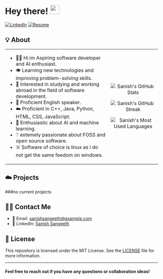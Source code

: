 # Hey there!  <img src="https://media.giphy.com/media/hvRJCLFzcasrR4ia7z/giphy.gif" width="30px">



[![LinkedIn](https://img.shields.io/badge/LinkedIn-000000?style=flat-square&logo=linkedin&logoColor=white&link=https://www.linkedin.com/in/your-profile)](https://www.linkedin.com/in/your-profile)
[![Resume](https://img.shields.io/badge/Resume-000000?style=flat-square&logo=resume&logoColor=white&link=https://your-resume-link)](https://your-resume-link)

## 💡 About

<table>
<tr>
<td>
  
- 🐻‍❄️ Hi im Aspiring software developer and AI enthusiast.
- 👁️ Learning new technologies and improving problem-solving skills.
- 🤍 Interested in studying and working abroad in the field of software development.
- 💬 Proficient English speaker.
- ☁️ Proficient in C++, Java, Python, HTML, CSS, JavaScript.
- 📖 Enthusiastic about AI and machine learning.
- ❔ extemely passionate about FOSS and open source software.
- ☠️ Software of choice is linux as i do not get the same feedom on windows.
  
</td>
<td>
  
<p align="center">
  <img src="https://github-readme-stats.vercel.app/api?username=your-github-username&show_icons=true&theme=graywhite&icon_color=000000&title_color=000000&text_color=000000" alt="Sanish's GitHub Stats" />
</p>
<p align="center">
  <img src="https://github-readme-streak-stats.herokuapp.com/?user=your-github-username&theme=graywhite&ring=000000&fire=000000&currStreakLabel=000000" alt="Sanish's GitHub Streak" />
</p>
<p align="center">
  <img src="https://github-readme-stats.vercel.app/api/top-langs/?username=your-github-username&layout=compact&theme=graywhite&title_color=000000&text_color=000000" alt="Sanish's Most Used Languages" />
</p>

</td>
</tr>
</table>

## ☁️ Projects
  ###no current projects


## 🐻‍❄️ Contact Me

- 📧 Email: sanishsangeeth@example.com
- 💼 LinkedIn: [Sanish Sangeeth](https://www.linkedin.com/in/sanishsangeeth)

## 📜 License

This repository is licensed under the MIT License. See the [LICENSE](LICENSE) file for more information.

---

<h4>Feel free to reach out if you have any questions or collaboration ideas!

